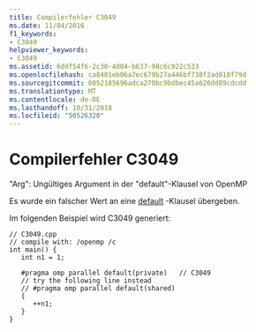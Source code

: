 ```yaml
---
title: Compilerfehler C3049
ms.date: 11/04/2016
f1_keywords:
- C3049
helpviewer_keywords:
- C3049
ms.assetid: 6ddf54f6-2c30-4d04-b637-98c6c922c533
ms.openlocfilehash: ca8481eb06a7ec679b27a446bf738f2ad018f79d
ms.sourcegitcommit: 6052185696adca270bc9bdbec45a626dd89cdcdd
ms.translationtype: MT
ms.contentlocale: de-DE
ms.lasthandoff: 10/31/2018
ms.locfileid: "50526320"
---
```

# <a name="compiler-error-c3049"></a>Compilerfehler C3049

"Arg": Ungültiges Argument in der "default"-Klausel von OpenMP

Es wurde ein falscher Wert an eine [default](../../parallel/openmp/reference/default-openmp.md) -Klausel übergeben.

Im folgenden Beispiel wird C3049 generiert:

```
// C3049.cpp
// compile with: /openmp /c
int main() {
   int n1 = 1;

   #pragma omp parallel default(private)   // C3049
   // try the following line instead
   // #pragma omp parallel default(shared)
   {
      ++n1;
   }
}
```